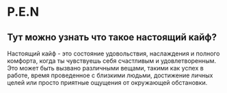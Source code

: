 # P.E.N
## Тут можно узнать что такое настоящий кайф? 
Настоящий кайф - это состояние удовольствия, наслаждения и полного комфорта, когда ты чувствуешь себя счастливым и удовлетворенным. Это может быть вызвано различными вещами, такими как успех в работе, время проведенное с близкими людьми, достижение личных целей или просто приятные ощущения от окружающей обстановки.
